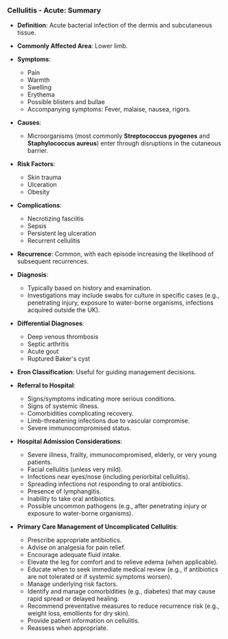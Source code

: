 ### Cellulitis - Acute: Summary

- **Definition**: Acute bacterial infection of the dermis and subcutaneous tissue.
- **Commonly Affected Area**: Lower limb.
- **Symptoms**: 
  - Pain
  - Warmth
  - Swelling
  - Erythema
  - Possible blisters and bullae
  - Accompanying symptoms: Fever, malaise, nausea, rigors.

- **Causes**: 
  - Microorganisms (most commonly **Streptococcus pyogenes** and **Staphylococcus aureus**) enter through disruptions in the cutaneous barrier.
  
- **Risk Factors**:
  - Skin trauma
  - Ulceration
  - Obesity

- **Complications**:
  - Necrotizing fasciitis
  - Sepsis
  - Persistent leg ulceration
  - Recurrent cellulitis

- **Recurrence**: Common, with each episode increasing the likelihood of subsequent recurrences.

- **Diagnosis**:
  - Typically based on history and examination.
  - Investigations may include swabs for culture in specific cases (e.g., penetrating injury, exposure to water-borne organisms, infections acquired outside the UK).

- **Differential Diagnoses**:
  - Deep venous thrombosis
  - Septic arthritis
  - Acute gout
  - Ruptured Baker's cyst

- **Eron Classification**: Useful for guiding management decisions.

- **Referral to Hospital**:
  - Signs/symptoms indicating more serious conditions.
  - Signs of systemic illness.
  - Comorbidities complicating recovery.
  - Limb-threatening infections due to vascular compromise.
  - Severe immunocompromised status.

- **Hospital Admission Considerations**:
  - Severe illness, frailty, immunocompromised, elderly, or very young patients.
  - Facial cellulitis (unless very mild).
  - Infections near eyes/nose (including periorbital cellulitis).
  - Spreading infections not responding to oral antibiotics.
  - Presence of lymphangitis.
  - Inability to take oral antibiotics.
  - Possible uncommon pathogens (e.g., after penetrating injury or exposure to water-borne organisms).

- **Primary Care Management of Uncomplicated Cellulitis**:
  - Prescribe appropriate antibiotics.
  - Advise on analgesia for pain relief.
  - Encourage adequate fluid intake.
  - Elevate the leg for comfort and to relieve edema (when applicable).
  - Educate when to seek immediate medical review (e.g., if antibiotics are not tolerated or if systemic symptoms worsen).
  - Manage underlying risk factors.
  - Identify and manage comorbidities (e.g., diabetes) that may cause rapid spread or delayed healing.
  - Recommend preventative measures to reduce recurrence risk (e.g., weight loss, emollients for dry skin).
  - Provide patient information on cellulitis.
  - Reassess when appropriate.